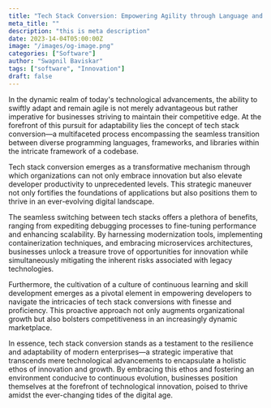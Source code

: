 ```yaml
---
title: "Tech Stack Conversion: Empowering Agility through Language and Framework Flexibility"
meta_title: ""
description: "this is meta description"
date: 2023-14-04T05:00:00Z
image: "/images/og-image.png"
categories: ["Software"]
author: "Swapnil Baviskar"
tags: ["software", "Innovation"]
draft: false
---
```



In the dynamic realm of today's technological advancements, the ability to swiftly adapt and remain agile is not merely advantageous but rather imperative for businesses striving to maintain their competitive edge. At the forefront of this pursuit for adaptability lies the concept of tech stack conversion—a multifaceted process encompassing the seamless transition between diverse programming languages, frameworks, and libraries within the intricate framework of a codebase.

Tech stack conversion emerges as a transformative mechanism through which organizations can not only embrace innovation but also elevate developer productivity to unprecedented levels. This strategic maneuver not only fortifies the foundations of applications but also positions them to thrive in an ever-evolving digital landscape.

The seamless switching between tech stacks offers a plethora of benefits, ranging from expediting debugging processes to fine-tuning performance and enhancing scalability. By harnessing modernization tools, implementing containerization techniques, and embracing microservices architectures, businesses unlock a treasure trove of opportunities for innovation while simultaneously mitigating the inherent risks associated with legacy technologies.

Furthermore, the cultivation of a culture of continuous learning and skill development emerges as a pivotal element in empowering developers to navigate the intricacies of tech stack conversions with finesse and proficiency. This proactive approach not only augments organizational growth but also bolsters competitiveness in an increasingly dynamic marketplace.

In essence, tech stack conversion stands as a testament to the resilience and adaptability of modern enterprises—a strategic imperative that transcends mere technological advancements to encapsulate a holistic ethos of innovation and growth. By embracing this ethos and fostering an environment conducive to continuous evolution, businesses position themselves at the forefront of technological innovation, poised to thrive amidst the ever-changing tides of the digital age.
